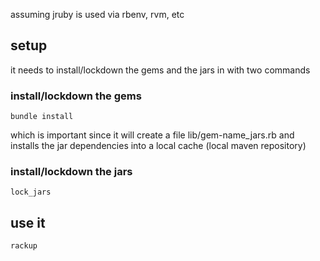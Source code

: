 assuming jruby is used via rbenv, rvm, etc

## setup

it needs to install/lockdown the gems and the jars in with two commands

### install/lockdown the gems

```
bundle install
```

which is important since it will create a file lib/gem-name_jars.rb
and installs the jar dependencies into a local cache (local maven repository)

### install/lockdown the jars

```
lock_jars
```

## use it

```
rackup
```



